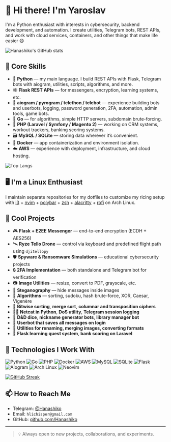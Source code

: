 # 👋 Hi there! I'm Yaroslav

I'm a Python enthusiast with interests in cybersecurity, backend development, and automation. I create utilities, Telegram bots, REST APIs, and work with cloud services, containers, and other things that make life easier 😄

![Hanashiko's GitHub stats](https://github-readme-stats.vercel.app/api?username=hanashiko&show_icons=true&theme=radical)

## 🧠 Core Skills

- 🐍 **Python** — my main language. I build REST APIs with Flask, Telegram bots with aiogram, utilities, scripts, algorithms, and more.
- 🕸️ **Flask REST APIs** — for messengers, encryption, learning systems, etc.
- 🤖 **aiogram / pyrogram / telethon / telebot** — experience building bots and userbots, logging, password generation, 2FA, automation, admin tools, game bots.
- 🐹 **Go** — for algorithms, simple HTTP servers, subdomain brute-forcing.
- 🐘 **PHP (Laravel / Symfony / Magento 2)** — working on CRM systems, workout trackers, banking scoring systems.
- 🗃️ **MySQL / SQLite** — storing data wherever it’s convenient.
- 🐳 **Docker** — app containerization and environment isolation.
- ☁️ **AWS** — experience with deployment, infrastructure, and cloud hosting.

![Top Langs](https://github-readme-stats.vercel.app/api/top-langs/?username=hanashiko&layout=donut-vertical&theme=radical)

## 🖥️ I'm a Linux Enthusiast

I maintain separate repositories for my dotfiles to customize my ricing setup with [i3](https://github.com/Hanashiko/dotfiles-i3) + [nvim](https://github.com/Hanashiko/dotfiles-nvim) + [polybar](https://github.com/Hanashiko/dotfiles-polybar) + [zsh](https://github.com/Hanashiko/dotfiles-zsh) + [alacritty](https://github.com/Hanashiko/dotfiles-alacritty) + [rofi](https://github.com/Hanashiko/dotfiles-rofi) on Arch Linux.

## 🚁 Cool Projects

- 🎮 **Flask + E2EE Messenger** — end-to-end encryption (ECDH + AES256)
- 🛰️ **Ryze Tello Drone** — control via keyboard and predefined flight path using `djitellopy`
- 🛡️ **Spyware & Ransomware Simulations** — educational cybersecurity projects
- 🔒 **2FA Implementation** — both standalone and Telegram bot for verification
- 📷 **Image Utilities** — resize, convert to PDF, grayscale, etc.
- 🤫 **Steganography** — hide messages inside images
- 🧠 **Algorithms** — sorting, sudoku, hash brute-force, XOR, Caesar, Vigenère
- 🧬 **Bitwise sorting**, **merge sort**, **columnar and transposition ciphers**
- 🕵️‍♂️ **Netcat in Python**, **DoS utility**, **Telegram session logging**
- 🎲 **D&D dice**, **nickname generator bots**, **library manager bot**
- 🔐 **Userbot that saves all messages on login**
- 📂 **Utilities for renaming, merging images, converting formats**
- 🧠 **Flask learning quest system**, **bank scoring on Laravel**

## 🧰 Technologies I Work With

![Python](https://img.shields.io/badge/-Python-3776AB?logo=python&logoColor=fff&style=flat)
![Go](https://img.shields.io/badge/-Go-00ADD8?logo=go&logoColor=fff&style=flat)
![PHP](https://img.shields.io/badge/-PHP-777BB4?logo=php&logoColor=fff&style=flat)
![Docker](https://img.shields.io/badge/-Docker-2496ED?logo=docker&logoColor=white&style=flat)
![AWS](https://img.shields.io/badge/-AWS-232F3E?logo=amazon-aws&logoColor=white&style=flat)
![MySQL](https://img.shields.io/badge/-MySQL-4479A1?logo=mysql&logoColor=fff&style=flat)
![SQLite](https://img.shields.io/badge/-SQLite-003B57?logo=sqlite&logoColor=fff&style=flat)
![Flask](https://img.shields.io/badge/-Flask-000000?logo=flask&logoColor=white&style=flat)
![Aiogram](https://img.shields.io/badge/-Aiogram-2D2D2D?style=flat&logo=telegram&logoColor=white)
![Arch Linux](https://img.shields.io/badge/-Arch_Linux-1793D1?logo=arch-linux&logoColor=white&style=flat)
![Neovim](https://img.shields.io/badge/-Neovim-57A143?logo=neovim&logoColor=white&style=flat)

[![GitHub Streak](https://streak-stats.demolab.com?user=Hanashiko&theme=tokyonight&date_format=M%20j%5B%2C%20Y%5D)](https://git.io/streak-stats)

## 📫 How to Reach Me

- Telegram: [@Hanashiko](https://t.me/Hanashiko)
- Email: `hlichisper@gmail.com`
- GitHub: [github.com/Hanashiko](https://github.com/Hanashiko)

---

> 💡 Always open to new projects, collaborations, and experiments.
